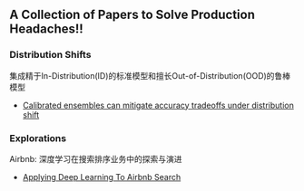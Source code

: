 ## A Collection of Papers to Solve Production Headaches!!

### Distribution Shifts

集成精于In-Distribution(ID)的标准模型和擅长Out-of-Distribution(OOD)的鲁棒模型
- [Calibrated ensembles can mitigate accuracy tradeoffs under distribution shift](https://arxiv.org/pdf/2207.08977.pdf)

### Explorations

Airbnb: 深度学习在搜索排序业务中的探索与演进
- [Applying Deep Learning To Airbnb Search](https://arxiv.org/pdf/1810.09591.pdf)
